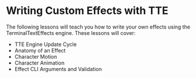 # Writing Custom Effects with TTE

The following lessons will teach you how to write your own effects using the TerminalTextEffects engine. These lessons will cover:

* TTE Engine Update Cycle
* Anatomy of an Effect
* Character Motion
* Character Animation
* Effect CLI Arguments and Validation
